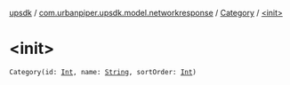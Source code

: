 [upsdk](../../index.md) / [com.urbanpiper.upsdk.model.networkresponse](../index.md) / [Category](index.md) / [&lt;init&gt;](./-init-.md)

# &lt;init&gt;

`Category(id: `[`Int`](https://kotlinlang.org/api/latest/jvm/stdlib/kotlin/-int/index.html)`, name: `[`String`](https://kotlinlang.org/api/latest/jvm/stdlib/kotlin/-string/index.html)`, sortOrder: `[`Int`](https://kotlinlang.org/api/latest/jvm/stdlib/kotlin/-int/index.html)`)`